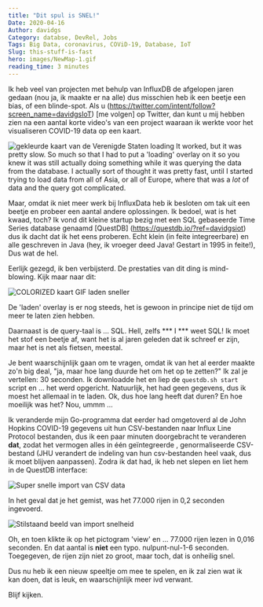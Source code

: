 ```yaml
---
title: "Dit spul is SNEL!"
Date: 2020-04-16
Author: davidgs
Category: databse, DevRel, Jobs
Tags: Big Data, coronavirus, COViD-19, Database, IoT
Slug: this-stuff-is-fast
hero: images/NewMap-1.gif
reading_time: 3 minutes
---
```


Ik heb veel van projecten met behulp van InfluxDB de afgelopen jaren gedaan (nou ja, ik maakte er na alle) dus misschien heb ik een beetje een bias, of een blinde-spot. Als u (https://twitter.com/intent/follow?screen_name=davidgsIoT) [me volgen] op Twitter, dan kunt u mij hebben zien na een aantal korte video's van een project waaraan ik werkte voor het visualiseren COVID-19 data op een kaart.

![gekleurde kaart van de Verenigde Staten loading](/posts/category/database/images/slowMap.gif) It worked, but it was pretty slow. So much so that I had to put a 'loading' overlay on it so you knew it was still actually doing something while it was querying the data from the database. I actually sort of thought it was pretty fast, until I started trying to load data from all of Asia, or all of Europe, where that was a *lot* of data and the query got complicated.

Maar, omdat ik niet meer werk bij InfluxData heb ik besloten om tak uit een beetje en probeer een aantal andere oplossingen. Ik bedoel, wat is het kwaad, toch? Ik vond dit kleine startup bezig met een SQL gebaseerde Time Series database genaamd [QuestDB] (https://questdb.io/?ref=davidgsiot) dus ik dacht dat ik het eens proberen. Echt klein (in feite integreerbare) en alle geschreven in Java (hey, ik vroeger deed Java! Gestart in 1995 in feite!), Dus wat de hel.

Eerlijk gezegd, ik ben verbijsterd. De prestaties van dit ding is mind-blowing. Kijk maar naar dit:

![COLORIZED kaart GIF laden sneller](/posts/category/database/images/NewMap-1.gif)

De 'laden' overlay is er nog steeds, het is gewoon in principe niet de tijd om meer te laten zien hebben.

Daarnaast is de query-taal is ... SQL. Hell, zelfs *** I *** weet SQL! Ik moet het stof een beetje af, want het is al jaren geleden dat ik schreef er zijn, maar het is net als fietsen, meestal.

Je bent waarschijnlijk gaan om te vragen, omdat ik van het al eerder maakte zo'n big deal, "ja, maar hoe lang duurde het om het op te zetten?" Ik zal je vertellen: 30 seconden. Ik downloadde het en liep de `questdb.sh start` script en ... het werd opgericht. Natuurlijk, het had geen gegevens, dus ik moest het allemaal in te laden. Ok, dus hoe lang heeft dat duren? En hoe moeilijk was het? Nou, ummm ...

Ik veranderde mijn Go-programma dat eerder had omgetoverd al de John Hopkins COVID-19 gegevens uit hun CSV-bestanden naar Influx Line Protocol bestanden, dus ik een paar minuten doorgebracht te veranderen **dat**, zodat het vermogen alles in één geïntegreerde , genormaliseerde CSV-bestand (JHU verandert de indeling van hun csv-bestanden heel vaak, dus ik moet blijven aanpassen). Zodra ik dat had, ik heb net slepen en liet hem in de QuestDB interface:

![Super snelle import van CSV data](/posts/category/database/images/import.gif)

In het geval dat je het gemist, was het 77.000 rijen in 0,2 seconden ingevoerd.

![Stilstaand beeld van import snelheid](/posts/category/database/images/import-1024x49.png)

Oh, en toen klikte ik op het pictogram 'view' en ... 77.000 rijen lezen in 0,016 seconden. En dat aantal is **niet** een typo. nulpunt-nul-1-6 seconden. Toegegeven, de rijen zijn niet zo groot, maar toch, dat is onheilig snel.

Dus nu heb ik een nieuw speeltje om mee te spelen, en ik zal zien wat ik kan doen, dat is leuk, en waarschijnlijk meer ivd verwant.

Blijf kijken.
